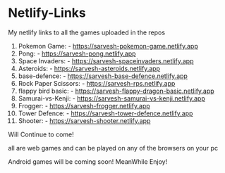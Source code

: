 # Netlify-Links
My netlify links to all the games uploaded in the repos

1. Pokemon Game: - https://sarvesh-pokemon-game.netlify.app
2. Pong: - https://sarvesh-pong.netlify.app
3. Space Invaders: - https://sarvesh-spaceinvaders.netlify.app
4. Asteroids: - https://sarvesh-asteroids.netlify.app
5. base-defence: - https://sarvesh-base-defence.netlify.app
6. Rock Paper Scissors: - https://sarvesh-rps.netlify.app
7. flappy bird basic: - https://sarvesh-flappy-dragon-basic.netlify.app
8. Samurai-vs-Kenji: - https://sarvesh-samurai-vs-kenji.netlify.app
9. Frogger: - https://sarvesh-frogger.netlify.app
10. Tower Defence: - https://sarvesh-tower-defence.netlify.app
11. Shooter: - https://sarvesh-shooter.netlify.app

Will Continue to come!

all are web games and can be played on any of the browsers on your pc

Android games will be coming soon!
MeanWhile Enjoy!
